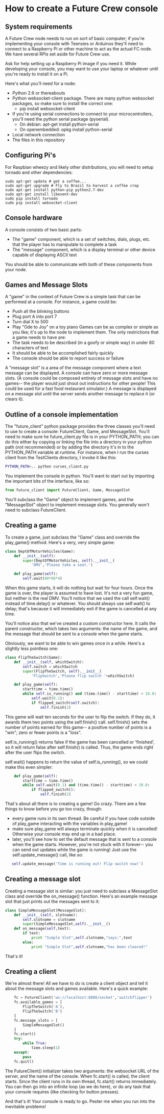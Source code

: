 

How to create a Future Crew console
===================================

System requirements
-------------------
A Future Crew node needs to run on sort of basic computer; if you're implementing your console with Teensies or Arduinos they'll need to connect to a Raspberry Pi or other machine to act as the actual FC node. We have several RPis set aside for Future Crew use.

Ask for help setting up a Raspberry Pi image if you need it. While developing your console, you may want to use your laptop or whatever until you're ready to install it on a Pi.

Here's what you'll need for a node:

- Python 2.6 or thereabouts
- Python websocket-client package. There are many python websocket 
  packages, so make sure to install the correct one:
  - pip install websocket-client
- If you're using serial connections to connect to your microcontrollers, you'll need the python serial package (pyserial).
  - On debian: apt-get install python-serial
  - On openembedded: opkg install python-serial
- Local network connection
- The files in this repository

Configuring Pi's
----------------
For Raspbian wheezy and likely other distributions, you will need to
setup tornado and other dependencies:

    sudo apt-get update # get a coffee...
    sudo apt-get upgrade # Fly to Brazil to harvest a coffee crop
    sudo apt-get install python-pip python2.7-dev
    sudo apt-get install libevent-dev
    sudo pip install tornado
    sudo pip install websocket-client

Console hardware
----------------

A console consists of two basic parts:
- The "game" component, which is a set of switches, dials, plugs, etc. that the player has to manipulate to complete a task
- The "message" component, which is a display terminal or other device capable of displaying ASCII text

You should be able to communicate with both of these components from your node.

Games and Message Slots
-----------------------

A "game" in the context of Future Crew is a simple task that can be performed at a console. For instance, a game could be:
* Push all the blinking buttons
* Plug port A into port 7
* Turn dial X to 500
* Play "Ode to Joy" on a toy piano
Games can be as complex or simple as you like; it's up to the node to implement them. The only restrictions that a game needs to have are:
* The task needs to be described (in a goofy or simple way) in under 80 characters of text
* It should be able to be accomplished fairly quickly
* The console should be able to report success or failure

A "message slot" is a area of the message component where a text message can be displayed. A console can have zero or more message slots. (A console could be composed entirely of message slots and have no games-- the player would just shout out instructions for other people! This could be used for a fast food restaurant simulator.) A message is displayed on a message slot until the server sends another message to replace it (or clears it).

Outline of a console implementation
-----------------------------------

The "future_client" python package provides the three classes you'll need to use to create a console: FutureClient, Game, and MessageSlot. You'll need to make sure he future_client.py file is in your PYTHON_PATH; you can do this either by copying or linking the file into a directory in your python path (not recommended) or by adding the directory it's in to the PYTHON_PATH variable at runtime. For instance, when I run the curses client from the TestClients directory, I invoke it like this:
```bash
PYTHON_PATH=.. python curses_client.py
```

You implement the console in python. You'll want to start out by importing the important bits of the interface, like so:
```python
from future_client import FutureClient, Game, MessageSlot
```
You'll subclass the "Game" object to implement games, and the "MessageSlot" object to implement message slots. You generally won't need to subclass FutureClient.

Creating a game
---------------

To create a game, just subclass the "Game" class and override the play_game() method. Here's a very, very simple game:
```python
class DeptOfMotorVehicles(Game):
    def __init__(self):
        super(DeptOfMotorVehicles, self).__init__(
            'DMV','Please take a seat.')

    def play_game(self):
        self.wait(60*60*4)
```

When this game starts, it will do nothing but wait for four hours. Once the game is over, the player is assumed to have lost. It's not a very fun game, but neither is the real DMV. You'll notice that we used the call self.wait() instead of time.delay() or whatever. You should always use self.wait() to delay; that's because it will immediately exit if the game is cancelled at any time.

You'll notice also that we've created a custom constructor here. It calls the parent constructor, which takes two arguments: the name of the game, and the message that should be sent to a console when the game starts.

Obviously, we want to be able to win games once in a while. Here's a slightly less pointless one:

```python
class FlipTheSwitch(Game):
    def __init__(self, whichSwitch):
        self.switch = whichSwitch 
        super(FlipTheSwitch, self).__init__(
            'FlipSwitch','Please flip switch '+whichSwitch)

    def play_game(self):
        starttime = time.time()
        while self.is_running() and (time.time() - starttime) < 10.0:
            self.wait(0.1):
            if flipped_switch(self.switch):
                self.finish(2)
```

This game will wait ten seconds for the user to flip the switch. If they do, it awards them two points using the self.finish() call. self.finish() sets the number of points earned for this game-- a positive number of points is a "win"; zero or fewer points is a "loss".

self.is_running() returns false if the game has been cancelled or 'finished', so it will return false after self.finish() is called. Thus, the game ends right after the user flips the switch.

self.wait() happens to return the value of self.is_running(), so we could make this even simpler:
```python
    def play_game(self):
        starttime = time.time()
        while self.wait(0.1) and (time.time() - starttime) < 10.0:
            if flipped_switch():
                self.finish(2)
```

That's about all there is to creating a game! Go crazy. There are a few things to know before you go too crazy, though:
* every game runs in its own thread. Be careful if you have code outside of play_game interacting with the variables in play_game!
* make sure play_game will always terminate quickly when it is cancelled! Otherwise your console may end up in a bad place.
* later, you'll see how to set the default message that is sent to a console when the game starts. However, you're not stuck with it forever-- you can send out updates while the game is running! Just use the self.update_message() call, like so:
```python
   self.update_message('Time is running out! Flip switch now!')
```

Creating a message slot
-----------------------

Creating a message slot is similar: you just need to subclass a MessageSlot class and override the on_message() function. Here's an example message slot that just prints out the messages sent to it:

```python
class SimpleMessageSlot(MessageSlot):
    def __init__(self, slotname):
        self.slotname = slotname
        super(SimpleMessageSlot,self).__init__()
    def on_message(self,text):
        if text:
            print "Simple Slot",self.slotname,"says:",text
        else:
            print "Simple Slot",self.slotname,"has been cleared!"
```

That's it!

Creating a client
-----------------

We're almost there! All we have to do is create a client object and tell it about the message slots and games available. Here's a quick example:

```python
    fc = FutureClient('ws://localhost:8888/socket','switchflipper')
    fc.available_games = [
        FlipTheSwitch('A'),
        FlipTheSwitch('B')
    ]
    fc.message_slots = [
        SimpleMessageSlot()
    ]
    fc.start()
    try:
        while True:
            time.sleep(1)
    except:
        pass
    fc.quit()
```

The FutureClient() initializer takes two arguments: the websocket URL of the server, and the name of the console. When fc.start() is called, the client starts. Since the client runs in its own thread, fc.start() returns immediately. You can then go into an infinite loop (as we do here), or do any task that your console requires (like checking for button presses).

And that's it! Your console is ready to go. Pester me when you run into the inevitable problems!

